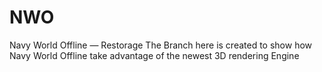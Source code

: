 # NWO
Navy World Offline — Restorage
The Branch here is created to show how Navy World Offline take advantage of the newest 3D rendering Engine
